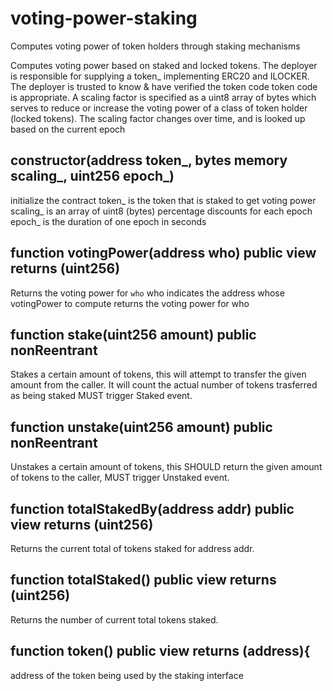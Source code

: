 # voting-power-staking
Computes voting power of token holders through staking mechanisms

Computes voting power based on staked and locked tokens.
The deployer is responsible for supplying a token_ implementing ERC20 and ILOCKER. 
The deployer is trusted to know & have verified the token code token code is appropriate.
A scaling factor is specified as a uint8 array of bytes which serves to 
reduce or increase the voting power of a class of token holder (locked tokens). 
The scaling factor changes over time, and is looked up based on the current epoch

## constructor(address token_, bytes memory scaling_, uint256 epoch_)
initialize the contract
token_ is the token that is staked to get voting power
scaling_ is an array of uint8 (bytes) percentage discounts for each epoch
epoch_ is the duration of one epoch in seconds

## function votingPower(address who) public view returns (uint256) 
Returns the voting power for `who`
who indicates the address whose votingPower to compute
returns the voting power for who
    
## function stake(uint256 amount) public nonReentrant
Stakes a certain amount of tokens, this will attempt to transfer the given amount from the caller.
It will count the actual number of tokens trasferred as being staked
MUST trigger Staked event.
    
## function unstake(uint256 amount) public nonReentrant
Unstakes a certain amount of tokens, this SHOULD return the given amount of tokens to the caller, 
MUST trigger Unstaked event.
    
## function totalStakedBy(address addr) public view returns (uint256)
Returns the current total of tokens staked for address addr.

## function totalStaked() public view returns (uint256)
Returns the number of current total tokens staked.
   
## function token() public view returns (address){
address of the token being used by the staking interface
